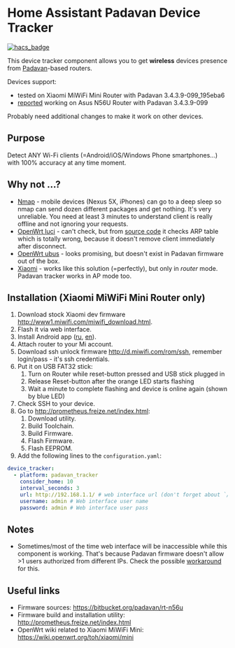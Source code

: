 # Home Assistant Padavan Device Tracker

[![hacs_badge](https://img.shields.io/badge/HACS-Default-orange.svg)](https://github.com/custom-components/hacs)

This device tracker component allows you to get **wireless** devices presence from 
[Padavan](https://bitbucket.org/padavan/rt-n56u)-based routers.

Devices support:
- tested on Xiaomi MiWiFi Mini Router with Padavan 3.4.3.9-099_195eba6
- [reported](https://github.com/PaulAnnekov/home-assistant-padavan-tracker/issues/11) working on Asus N56U Router with Padavan 3.4.3.9-099

Probably need additional changes to make it work on other devices.

Purpose
-------

Detect ANY Wi-Fi clients (=Android/iOS/Windows Phone smartphones...) with 100% accuracy at any time moment.

Why not ...?
------------
  
  - [Nmap](https://home-assistant.io/components/device_tracker.nmap_tracker/) - mobile devices (Nexus 5X, iPhones) can
    go to a deep sleep so nmap can send dozen different packages and get nothing. It's very unreliable. You need at 
    least 3 minutes to understand client is really offline and not ignoring your requests.
  - [OpenWrt luci](https://home-assistant.io/components/device_tracker.luci/) - can't check, but from [source code](https://github.com/home-assistant/home-assistant/blob/dev/homeassistant/components/device_tracker/luci.py#L101)
    it checks ARP table which is totally wrong, because it doesn't remove client immediately after disconnect.
  - [OpenWrt ubus](https://home-assistant.io/components/device_tracker.ubus/) - looks promising, but doesn't exist in
    Padavan firmware out of the box.
  - [Xiaomi](https://home-assistant.io/components/device_tracker.xiaomi/) - works like this solution (=perfectly), 
    but only in _router_ mode. Padavan tracker works in AP mode too.

Installation (Xiaomi MiWiFi Mini Router only)
------------------------------------------

1. Download stock Xiaomi dev firmware http://www1.miwifi.com/miwifi_download.html.
2. Flash it via web interface.
3. Install Android app ([ru](https://4pda.ru/forum/index.php?showtopic=661224), 
[en](http://xiaomi.eu/community/threads/xiaomi-router-app-translation.25386/page-3#post-262621)).
4. Attach router to your Mi account.
5. Download ssh unlock firmware http://d.miwifi.com/rom/ssh, remember login/pass - it's ssh credentials.
6. Put it on USB FAT32 stick:
   1. Turn on Router while reset-button pressed and USB stick plugged in
   2. Release Reset-button after the orange LED starts flashing
   3. Wait a minute to complete flashing and device is online again (shown by blue LED)
7. Check SSH to your device.
8. Go to http://prometheus.freize.net/index.html:
   1. Download utility.
   2. Build Toolchain.
   3. Build Firmware.
   4. Flash Firmware.
   5. Flash EEPROM.
9. Add the following lines to the `configuration.yaml`:
   
  ```yaml
  device_tracker:
    - platform: padavan_tracker
      consider_home: 10
      interval_seconds: 3
      url: http://192.168.1.1/ # web interface url (don't forget about `/` in the end)
      username: admin # Web interface user name
      password: admin # Web interface user pass
  ```  

Notes
-----

- Sometimes/most of the time web interface will be inaccessible while this component is working. That's because Padavan firmware doesn't allow >1 users authorized from different IPs. Check the possible [workaround](https://github.com/PaulAnnekov/home-assistant-padavan-tracker/issues/8) for this.


Useful links
-------------
 
 - Firmware sources: https://bitbucket.org/padavan/rt-n56u
 - Firmware build and installation utility: http://prometheus.freize.net/index.html
 - OpenWrt wiki related to Xiaomi MiWiFi Mini: https://wiki.openwrt.org/toh/xiaomi/mini
